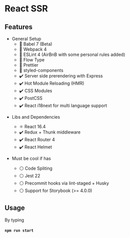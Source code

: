 # React SSR

## Features

- General Setup
  - 🎉 Babel 7 (Beta)
  - 🎉 Webpack 4
  - 🎉 ESLint 4 (AirBnB with some personal rules added)
  - 🎉 Flow Type
  - 🎉 Prettier
  - 💅 styled-components
  - ✔️ Server side prerendering with Express
  - ✔️ Hot Module Reloading (HMR)
  - ✔️ CSS Modules
  - ✔️ PostCSS
  - ️️️️✔️ React i18next for multi language support

* Libs and Dependencies

  - ⚛ React 16.4
  - ✔️ Redux + Thunk middleware
  - ✔️ React Router 4
  - ✔️ React Helmet

* Must be cool if has
  - ⚪ Code Spliting
  - ⚪ Jest 22
  - ⚪ Precommit hooks via lint-staged + Husky
  - ⚪ Support for Storybook (>= 4.0.0)

## Usage

By typing

#### `npm run start`
